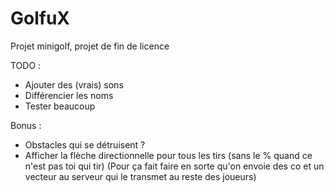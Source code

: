 # GolfuX
Projet minigolf, projet de fin de licence

TODO :
- Ajouter des (vrais) sons
- Différencier les noms
- Tester beaucoup

Bonus :
- Obstacles qui se détruisent ?
- Afficher la flèche directionnelle pour tous les tirs (sans le % quand ce n'est pas toi qui tir) (Pour ça fait faire en sorte qu'on envoie des co et un vecteur au serveur qui le transmet au reste des joueurs)